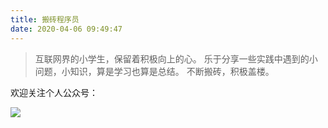 ```yaml
---
title: 搬砖程序员
date: 2020-04-06 09:49:47
---
```


> 互联网界的小学生，保留着积极向上的心。
> 乐于分享一些实践中遇到的小问题，小知识，算是学习也算是总结。
> 不断搬砖，积极盖楼。

欢迎关注个人公众号：

![](/about/weixin_logo.png)
